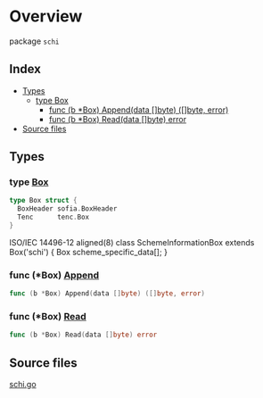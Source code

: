 # Overview

package `schi`

## Index

- [Types](#types)
  - [type Box](#type-box)
    - [func (b \*Box) Append(data []byte) ([]byte, error)](#func-box-append)
    - [func (b \*Box) Read(data []byte) error](#func-box-read)
- [Source files](#source-files)

## Types

### type [Box](./schi.go#L12)

```go
type Box struct {
  BoxHeader sofia.BoxHeader
  Tenc      tenc.Box
}
```

ISO/IEC 14496-12
  aligned(8) class SchemeInformationBox extends Box('schi') {
     Box scheme_specific_data[];
  }

### func (\*Box) [Append](./schi.go#L17)

```go
func (b *Box) Append(data []byte) ([]byte, error)
```

### func (\*Box) [Read](./schi.go#L25)

```go
func (b *Box) Read(data []byte) error
```

## Source files

[schi.go](./schi.go)
